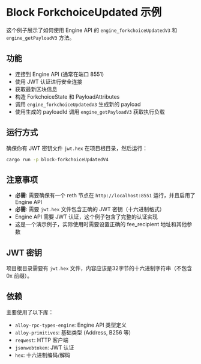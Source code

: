 # Block ForkchoiceUpdated 示例

这个例子展示了如何使用 Engine API 的 `engine_forkchoiceUpdatedV3` 和 `engine_getPayloadV3` 方法。

## 功能

- 连接到 Engine API (通常在端口 8551)
- 使用 JWT 认证进行安全连接
- 获取最新区块信息
- 构造 ForkchoiceState 和 PayloadAttributes
- 调用 `engine_forkchoiceUpdatedV3` 生成新的 payload
- 使用生成的 payloadId 调用 `engine_getPayloadV3` 获取执行负载

## 运行方式

确保你有 JWT 密钥文件 `jwt.hex` 在项目根目录，然后运行：

```bash
cargo run -p block-forkchoiceUpdatedV4
```

## 注意事项

- **必需**: 需要确保有一个 reth 节点在 `http://localhost:8551` 运行，并且启用了 Engine API
- **必需**: 需要 `jwt.hex` 文件包含正确的 JWT 密钥（十六进制格式）
- Engine API 需要 JWT 认证，这个例子包含了完整的认证实现
- 这是一个演示例子，实际使用时需要设置正确的 fee_recipient 地址和其他参数

## JWT 密钥

项目根目录需要有 `jwt.hex` 文件，内容应该是32字节的十六进制字符串（不包含 0x 前缀）。

## 依赖

主要使用了以下库：
- `alloy-rpc-types-engine`: Engine API 类型定义  
- `alloy-primitives`: 基础类型 (Address, B256 等)
- `reqwest`: HTTP 客户端
- `jsonwebtoken`: JWT 认证
- `hex`: 十六进制编码/解码 